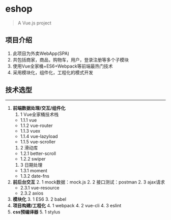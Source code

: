 # eshop

> A Vue.js project

## 项目介绍

1. 此项目为外卖WebApp(SPA)
2. 共包括商家，商品，购物车，用户，登录注册等多个子模块
3. 使用Vue全家桶+ES6+Webpack等前端最热门技术
4. 采用模块化，组件化，工程化的模式开发

## 技术选型

***
1. **前端数据处理/交互/组件化**
    1. 1  Vue全家桶技术栈
      * 1.1.1 vue
      * 1.1.2 vue-router
      * 1.1.3 vuex
      * 1.1.4 vue-lazyload
      * 1.1.5 vue-scroller
    1. 2 滑动库
      * 1.2.1 better-scroll
      * 1.2.2 swiper
    1. 3 日期处理
      * 1.3.1 moment
      * 1.3.2 date-fns
2. **前后台交互**
    2. 1 mock数据：mock.js
    2. 2 接口测试：postman
    2. 3 ajax请求
      * 2.3.1 vue-resource
      * 2.3.2 axios
3. **模块化**
    3. 1 ES6
    3. 2 babel
4. **项目构建/工程化**
    4. 1 webpack
    4. 2 vue-cli
    4. 3 eslint
5. **css预编译器**
    5. 1 stylus
